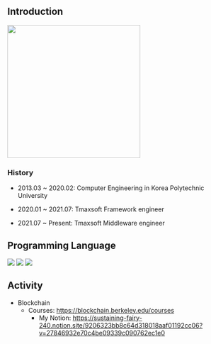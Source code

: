 ## Introduction
<img src="https://user-images.githubusercontent.com/44286914/126173251-a57b2a68-3ba8-4fd8-967d-c985299a9261.JPG" width="300" height="300"/>

### History
- 2013.03 ~ 2020.02: Computer Engineering in Korea Polytechnic University

- 2020.01 ~ 2021.07: Tmaxsoft Framework engineer

- 2021.07 ~ Present: Tmaxsoft Middleware engineer

## Programming Language

<img src="https://img.shields.io/badge/Java-007396?style=for-the-badge&logo=Java&logoColor=white"/></a>
<img src="https://img.shields.io/badge/JavaScript-F7DF1E?style=for-the-badge&logo=JavaScript&logoColor=white"/></a>
<img src="https://img.shields.io/badge/Go-00ADD8?style=for-the-badge&logo=Go&logoColor=white"/></a>

## Activity

- Blockchain
  - Courses: <https://blockchain.berkeley.edu/courses>
    - My Notion: <https://sustaining-fairy-240.notion.site/9206323bb8c64d318018aaf01192cc06?v=27846932e70c4be09339c090762ec1e0>

